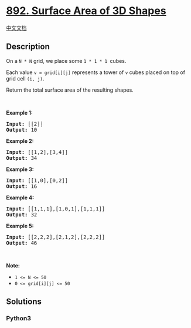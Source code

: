 # [892. Surface Area of 3D Shapes](https://leetcode.com/problems/surface-area-of-3d-shapes)

[中文文档](/leetcode/0800-0899/0892.Surface%20Area%20of%203D%20Shapes/README.md)

## Description

<p>On a&nbsp;<code>N&nbsp;*&nbsp;N</code>&nbsp;grid, we place some&nbsp;<code>1 * 1 * 1&nbsp;</code>cubes.</p>

<p>Each value&nbsp;<code>v = grid[i][j]</code>&nbsp;represents a tower of&nbsp;<code>v</code>&nbsp;cubes placed on top of grid cell&nbsp;<code>(i, j)</code>.</p>

<p>Return the total surface area of the resulting shapes.</p>

<p>&nbsp;</p>

<div>
<div>
<div>
<ul>
</ul>
</div>
</div>
</div>

<div>
<p><strong>Example 1:</strong></p>

<pre>
<strong>Input: </strong><span id="example-input-1-1">[[2]]</span>
<strong>Output: </strong><span id="example-output-1">10</span>
</pre>

<div>
<p><strong>Example 2:</strong></p>

<pre>
<strong>Input: </strong><span id="example-input-2-1">[[1,2],[3,4]]</span>
<strong>Output: </strong><span id="example-output-2">34</span>
</pre>

<div>
<p><strong>Example 3:</strong></p>

<pre>
<strong>Input: </strong><span id="example-input-3-1">[[1,0],[0,2]]</span>
<strong>Output: </strong><span id="example-output-3">16</span>
</pre>

<div>
<p><strong>Example 4:</strong></p>

<pre>
<strong>Input: </strong><span id="example-input-4-1">[[1,1,1],[1,0,1],[1,1,1]]</span>
<strong>Output: </strong><span id="example-output-4">32</span>
</pre>

<div>
<p><strong>Example 5:</strong></p>

<pre>
<strong>Input: </strong><span id="example-input-5-1">[[2,2,2],[2,1,2],[2,2,2]]</span>
<strong>Output: </strong><span id="example-output-5">46</span>
</pre>

<p>&nbsp;</p>

<p><strong>Note:</strong></p>

<ul>
	<li><code>1 &lt;= N &lt;= 50</code></li>
	<li><code>0 &lt;= grid[i][j] &lt;= 50</code></li>
</ul>
</div>
</div>
</div>
</div>
</div>


## Solutions

<!-- tabs:start -->

### **Python3**

```python

```

<!-- tabs:end -->
